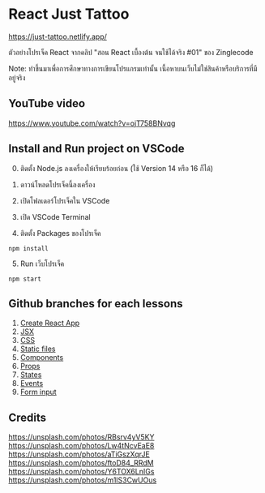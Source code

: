 # React Just Tattoo

https://just-tattoo.netlify.app/

ตัวอย่างโปรเจ็ค React จากคลิป "สอน React เบื้องต้น จนใช้ได้จริง #01" ของ Zinglecode

Note: ทำขึ้นมาเพื่อการศึกษาทางการเขียนโปรแกรมเท่านั้น เนื้อหาบนเว็บไม่ใช่สินค้าหรือบริการที่มีอยู่จริง

## YouTube video

https://www.youtube.com/watch?v=ojT758BNvqg

## Install and Run project on VSCode

0. ติดตั้ง Node.js ลงเครื่องให้เรียบร้อยก่อน (ใช้ Version 14 หรือ 16 ก็ได้)

1. ดาวน์โหลดโปรเจ็คนี้ลงเครื่อง

2. เปิดโฟลเดอร์โปรเจ็คใน VSCode

3. เปิด VSCode Terminal

4. ติดตั้ง Packages ของโปรเจ็ค

```
npm install
```

5. Run เว็บโปรเจ็ค

```
npm start
```

## Github branches for each lessons

1. [Create React App](https://github.com/potchangelo/react-just-tattoo/tree/01)
2. [JSX](https://github.com/potchangelo/react-just-tattoo/tree/02)
3. [CSS](https://github.com/potchangelo/react-just-tattoo/tree/03)
4. [Static files](https://github.com/potchangelo/react-just-tattoo/tree/04)
5. [Components](https://github.com/potchangelo/react-just-tattoo/tree/05)
6. [Props](https://github.com/potchangelo/react-just-tattoo/tree/06)
7. [States](https://github.com/potchangelo/react-just-tattoo/tree/07)
8. [Events](https://github.com/potchangelo/react-just-tattoo/tree/08)
9. [Form input](https://github.com/potchangelo/react-just-tattoo/tree/09)

## Credits

https://unsplash.com/photos/RBsrv4yV5KY
https://unsplash.com/photos/Lw4tNcvEaE8
https://unsplash.com/photos/aTiGszXqrJE
https://unsplash.com/photos/ftoD84_RRdM
https://unsplash.com/photos/Y6TOX6LnIGs
https://unsplash.com/photos/m1lS3CwUOus
